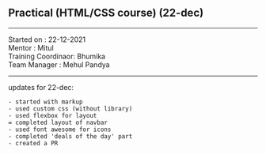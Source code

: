 ## Practical  (HTML/CSS course) (22-dec)

<hr>
Started on : 22-12-2021<br>
Mentor : Mitul <br>
Training Coordinaor: Bhumika<br>
Team Manager : Mehul Pandya
<hr>

updates for 22-dec: <br>
    
    - started with markup
    - used custom css (without library)
    - used flexbox for layout
    = completed layout of navbar
    - used font awesome for icons
    - completed 'deals of the day' part
    - created a PR 